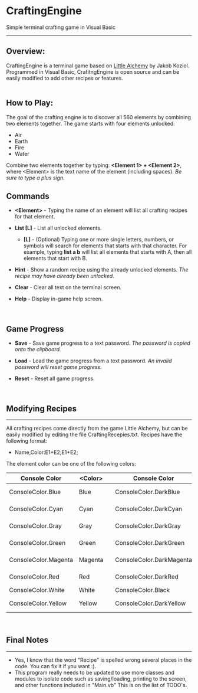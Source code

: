 # CraftingEngine
Simple terminal crafting game in Visual Basic

---

## Overview:

CraftingEngine is a terminal game based on [Little Alchemy](https://littlealchemy.com/) by Jakob Koziol. Programmed in Visual Basic, CrafitngEngine is open source and can be easily modified to add other recipes or features.
<br>
<br>

## How to Play:

The goal of the crafting engine is to discover all 560 elements by combining two elements together. The game starts with four elements unlocked:
* Air
* Earth
* Fire
* Water

Combine two elements together by typing: **\<Element 1\> + \<Element 2\>**, where \<Element\> is the text name of the element (including spaces). *Be sure to type a plus sign.*
<br>

## Commands

* __\<Element\>__ - Typing the name of an element will list all crafting recipes for that element.

* __List [L]__ - List all unlocked elements. 
  * __[L]__ - (Optional) Typing one or more single letters, numbers, or symbols will search for elements that starts with that character.
          For example, typing __list a b__  will list all elements that starts with A, then all elements that start with B.
          
* __Hint__ - Show a random recipe using the already unlocked elements. _The recipe may have already been unlocked_.

* __Clear__ - Clear all text on the terminal screen.

* __Help__ - Display in-game help screen.

<br>

## Game Progress

* __Save__ - Save game progress to a text password. _The password is copied onto the clipboard._

* __Load__ - Load the game progress from a text password. _An invalid password will reset game progress._

* __Reset__ - Reset all game progress.

<br>

## Modifying Recipes
---
All crafting recipes come directly from the game Little Alchemy, but can be easily modified by editing the file CraftingRecepies.txt. Recipes have the following format:
* Name,Color:E1+E2;E1+E2;

The element color can be one of the following colors:

| Console Color | \<Color\> | | Console Color | \<Color\> |
| --- |---| --- | --- | --- |
| ConsoleColor.Blue | Blue | | ConsoleColor.DarkBlue | DarkBlue, DKBlue |
| ConsoleColor.Cyan | Cyan | | ConsoleColor.DarkCyan | DarkCyan, DKCyan |
| ConsoleColor.Gray | Gray | | ConsoleColor.DarkGray | DarkGray, DKGray |
| ConsoleColor.Green | Green | | ConsoleColor.DarkGreen | DarkGreen, DKGreen |
| ConsoleColor.Magenta | Magenta | | ConsoleColor.DarkMagenta | DarkMagenta, DKMagenta |
| ConsoleColor.Red | Red | | ConsoleColor.DarkRed | DarkRed, DKRed |
| ConsoleColor.White | White | | ConsoleColor.Black | Black |
| ConsoleColor.Yellow | Yellow | | ConsoleColor.DarkYellow | DarkYellow, DKYellow |

<br>

## Final Notes
---

* Yes, I know that the word "Recipe" is spelled wrong several places in the code. You can fix it if you want :).
* This program really needs to be updated to use more classes and modules to isolate code such as saving/loading, printing to the screen, and other functions included in "Main.vb" This is on the list of TODO's.
